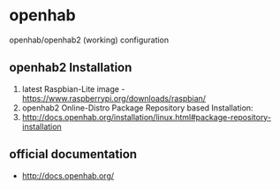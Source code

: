 # openhab
openhab/openhab2 (working) configuration

## openhab2 Installation

1. latest Raspbian-Lite image - https://www.raspberrypi.org/downloads/raspbian/
2. openhab2 Online-Distro Package Repository based Installation:
  4. http://docs.openhab.org/installation/linux.html#package-repository-installation

## official documentation

* http://docs.openhab.org/
